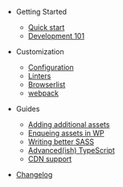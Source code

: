 - Getting Started
  - [Quick start](quickstart.md)
  - [Development 101](devstart.md)

- Customization
  - [Configuration](wpwpconfig.md)
  - [Linters](linters.md)
  - [Browserlist](browserlist.md)
  - [webpack](webpackconfig.md)

- Guides
  - [Adding additional assets](additionalassets.md)
  - [Enqueing assets in WP](enqueueing.md)
  - [Writing better SASS](sass.md)
  - [Advanced(ish) TypeScript](typescript.md)
  - [CDN support](cdn.md)

- [Changelog](changelog.md)

